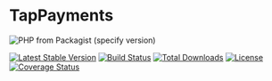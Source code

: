# TapPayments

![PHP from Packagist (specify version)](https://img.shields.io/packagist/php-v/tappayments/gosell)

[![Latest Stable Version](https://poser.pugx.org/tappayments/gosell/v/stable)](https://packagist.org/packages/tappayments/gosell)
[![Build Status](https://travis-ci.com/waqastanoli/tappayments.svg?branch=master)](https://travis-ci.com/tappayments/gosell)
[![Total Downloads](https://poser.pugx.org/tappayments/gosell/downloads)](https://packagist.org/packages/tappayments/gosell)
[![License](https://poser.pugx.org/tappayments/gosell/license)](https://packagist.org/packages/tappayments/gosell)
[![Coverage Status](https://coveralls.io/repos/github/tappayments/gosell/badge.svg?branch=master)](https://coveralls.io/github/tappayments/gosell?branch=master)
